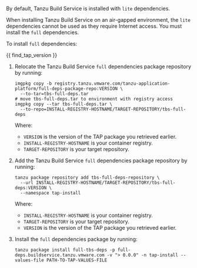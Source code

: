 By default, Tanzu Build Service is installed with `lite` dependencies.

When installing Tanzu Build Service on an air-gapped environment, the `lite` dependencies
cannot be used as they require Internet access.
You must install the `full` dependencies.

To install `full` dependencies:

{{ find_tap_version }}

1. Relocate the Tanzu Build Service `full` dependencies package repository by running:

    ```console
    imgpkg copy -b registry.tanzu.vmware.com/tanzu-application-platform/full-deps-package-repo:VERSION \
      --to-tar=tbs-full-deps.tar
    # move tbs-full-deps.tar to environment with registry access
    imgpkg copy --tar tbs-full-deps.tar \
      --to-repo=INSTALL-REGISTRY-HOSTNAME/TARGET-REPOSITORY/tbs-full-deps
    ```

    Where:

    - `VERSION` is the version of the TAP package you retrieved earlier.
    - `INSTALL-REGISTRY-HOSTNAME` is your container registry.
    - `TARGET-REPOSITORY` is your target repository.

1. Add the Tanzu Build Service `full` dependencies package repository by running:

    ```console
    tanzu package repository add tbs-full-deps-repository \
      --url INSTALL-REGISTRY-HOSTNAME/TARGET-REPOSITORY/tbs-full-deps:VERSION \
      --namespace tap-install
    ```

    Where:

    - `INSTALL-REGISTRY-HOSTNAME` is your container registry.
    - `TARGET-REPOSITORY` is your target repository.
    - `VERSION` is the version of the TAP package you retrieved earlier.

1. Install the `full` dependencies package by running:

    ```console
    tanzu package install full-tbs-deps -p full-deps.buildservice.tanzu.vmware.com -v "> 0.0.0" -n tap-install --values-file PATH-TO-TAP-VALUES-FILE
    ```
